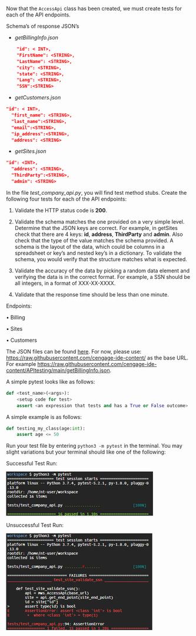 Now that the `AccessApi` class has been created, we must create tests for each of the API endpoints. 

Schema’s of response JSON’s
* *getBillingInfo.json*
```json
    "id": < INT>,
    "FirstName": <STRING>,
    "LastName": <STRING>,
    "city": <STRING>,
    "state": <STRING>,
    "Lang": <STRING>,
    "SSN":<STRING>
```

* *getCustomers.json*
```json
"id": < INT>,
  "first_name": <STRING>,
  "last_name":<STRING>,
  "email":<STRING>,
  "ip_address":<STRING>,
  "address": <STRING>
```

* *getSites.json*
```json
"id": <INT>,
  "address": <STRING>,
  "ThirdParty":<STRING>,
  "admin": <STRING>
```

In the file *test_company_api.py*, you will find test method stubs. Create the following four tests for each of the API endpoints:
1. Validate the HTTP status code is **200**.
2. Validate the schema matches the one provided on a very simple level. Determine that the JSON keys are correct. For example, in getSites check that there are 4 keys: **id**, **address**, **ThirdParty** and **admin**. Also check that the type of the value matches the schema provided. A schema is the layout of the data, which could be columns in a spreadsheet or key’s and nested key’s in a dictionary. To validate the schema, you would verify that the structure matches what is expected. 

3. Validate the accuracy of the data by picking a random data element and verifying the data is in the correct format. For example, a SSN should be all integers, in a format of XXX-XX-XXXX. 
4. Validate that the response time should be less than one minute. 

Endpoints:

•	Billing

•	Sites

•	Customers

The JSON files can be found [here](https://github.com/cengage-ide-content/APItesting). For now, please use: https://raw.githubusercontent.com/cengage-ide-content/ as the base URL. For example https://raw.githubusercontent.com/cengage-ide-content/APItesting/main/getBillingInfo.json. 

A simple pytest looks like as follows:
```python
def <test_name>(<args>):                  
    <setup code for test>
    assert <an expression that tests and has a True or False outcome>
```

A simple example is as follows:
```python
def testing_my_class(age:int):
    assert age <= 50                                           
```

Run your test file by entering `python3 -m pytest` in the terminal. You may slight variations but your terminal should like one of the following: 

Successful Test Run:

![pytestExample.PNG](../assets/zJw2Ps6EQQyIxpTj6H7N.png)

Unsuccessful Test Run:

![pytestFailure.PNG](../assets/zLnii6KWQ2Go2vD2o6bY.png)


